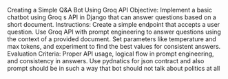 Creating a Simple Q&A Bot Using Groq API
Objective: Implement a basic chatbot using Groq s API in Django that can answer questions based on a short document.
Instructions:
Create a simple endpoint that accepts a user question.
Use Groq API with prompt engineering to answer questions using the context of a provided document.
Set parameters like temperature and max tokens, and experiment to find the best values for consistent answers.
Evaluation Criteria: Proper API usage, logical flow in prompt engineering, and consistency in answers.
Use pydnatics for json contract and also prompt should be in such a way that bot should not talk about politics at all